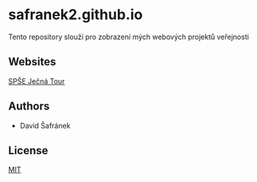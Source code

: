 # safranek2.github.io

Tento repository slouží pro zobrazení mých webových projektů veřejnosti

## Websites

[SPŠE Ječná Tour](https://safranek2.github.io/spsejecnatour/)

## Authors

- David Šafránek

## License

[MIT](https://choosealicense.com/licenses/mit/)
